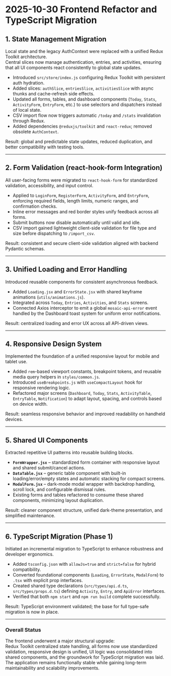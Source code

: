 # 2025-10-30 Frontend Refactor and TypeScript Migration

## 1. State Management Migration
Local state and the legacy AuthContext were replaced with a unified Redux Toolkit architecture.  
Central slices now manage authentication, entries, and activities, ensuring that all UI components react consistently to global state updates.

- Introduced `src/store/index.js` configuring Redux Toolkit with persistent auth hydration.  
- Added slices: `authSlice`, `entriesSlice`, `activitiesSlice` with async thunks and cache-refresh side effects.  
- Updated all forms, tables, and dashboard components (`Today`, `Stats`, `ActivityForm`, `EntryForm`, etc.) to use selectors and dispatchers instead of local state.  
- CSV import flow now triggers automatic `/today` and `/stats` invalidation through Redux.  
- Added dependencies `@reduxjs/toolkit` and `react-redux`; removed obsolete `AuthContext`.

Result: global and predictable state updates, reduced duplication, and better compatibility with testing tools.

---

## 2. Form Validation (react-hook-form Integration)
All user-facing forms were migrated to `react-hook-form` for standardized validation, accessibility, and input control.

- Applied to `LoginForm`, `RegisterForm`, `ActivityForm`, and `EntryForm`, enforcing required fields, length limits, numeric ranges, and confirmation checks.  
- Inline error messages and red border styles unify feedback across all forms.  
- Submit buttons now disable automatically until valid and idle.  
- CSV import gained lightweight client-side validation for file type and size before dispatching to `/import_csv`.  

Result: consistent and secure client-side validation aligned with backend Pydantic schemas.

---

## 3. Unified Loading and Error Handling
Introduced reusable components for consistent asynchronous feedback.

- Added `Loading.jsx` and `ErrorState.jsx` with shared keyframe animations (`utils/animations.js`).  
- Integrated across `Today`, `Entries`, `Activities`, and `Stats` screens.  
- Connected Axios interceptor to emit a global `mosaic-api-error` event handled by the Dashboard toast system for uniform error notifications.

Result: centralized loading and error UX across all API-driven views.

---

## 4. Responsive Design System
Implemented the foundation of a unified responsive layout for mobile and tablet use.

- Added `rem`-based viewport constants, breakpoint tokens, and reusable media query helpers in `styles/common.js`.  
- Introduced `useBreakpoints.js` with `useCompactLayout` hook for responsive rendering logic.  
- Refactored major screens (`Dashboard`, `Today`, `Stats`, `ActivityTable`, `EntryTable`, `Notification`) to adapt layout, spacing, and controls based on device width.  

Result: seamless responsive behavior and improved readability on handheld devices.

---

## 5. Shared UI Components
Extracted repetitive UI patterns into reusable building blocks.

- **`FormWrapper.jsx`** – standardized form container with responsive layout and shared submit/cancel actions.  
- **`DataTable.jsx`** – generic table component with built-in loading/error/empty states and automatic stacking for compact screens.  
- **`ModalForm.jsx`** – dark-mode modal wrapper with backdrop handling, scroll lock, and configurable dismissal rules.  
- Existing forms and tables refactored to consume these shared components, minimizing layout duplication.

Result: cleaner component structure, unified dark-theme presentation, and simplified maintenance.

---

## 6. TypeScript Migration (Phase 1)
Initiated an incremental migration to TypeScript to enhance robustness and developer ergonomics.

- Added `tsconfig.json` with `allowJs=true` and `strict=false` for hybrid compatibility.  
- Converted foundational components (`Loading`, `ErrorState`, `ModalForm`) to `.tsx` with explicit prop interfaces.  
- Created shared type declarations (`src/types/api.d.ts`, `src/types/props.d.ts`) defining `Activity`, `Entry`, and `ApiError` interfaces.  
- Verified that both `npm start` and `npm run build` complete successfully.  

Result: TypeScript environment validated; the base for full type-safe migration is now in place.

---

### Overall Status
The frontend underwent a major structural upgrade:  
Redux Toolkit centralized state handling, all forms now use standardized validation, responsive design is unified, UI logic was consolidated into shared components, and the groundwork for TypeScript migration was laid.  
The application remains functionally stable while gaining long-term maintainability and scalability improvements.
